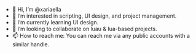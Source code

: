 - 👋 Hi, I’m @xariaella
- 👀 I’m interested in scripting, UI design, and project management.
- 🌱 I’m currently learning UI design.
- 💞️ I’m looking to collaborate on luau & lua-based projects.
- 📫 How to reach me: You can reach me via any public accounts with a similar handle.

<!---
xariaella/xariaella is a ✨ special ✨ repository because its `README.md` (this file) appears on your GitHub profile.
You can click the Preview link to take a look at your changes.
--->
 
